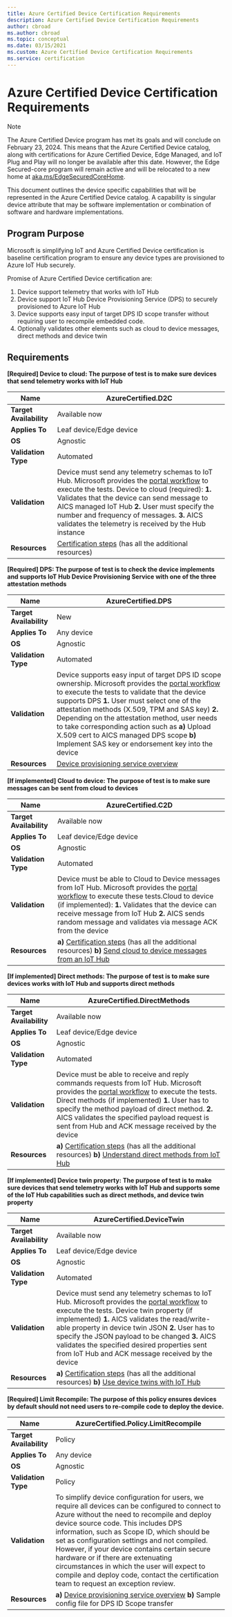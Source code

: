 ```yaml
---
title: Azure Certified Device Certification Requirements
description: Azure Certified Device Certification Requirements
author: cbroad
ms.author: cbroad
ms.topic: conceptual 
ms.date: 03/15/2021
ms.custom: Azure Certified Device Certification Requirements
ms.service: certification
---
```




# Azure Certified Device Certification Requirements 
> [!Note]
> The Azure Certified Device program has met its goals and will conclude on February 23, 2024. This means that the Azure Certified Device catalog, along with certifications for Azure Certified Device, Edge Managed, and IoT Plug and Play will no longer be available after this date. However, the Edge Secured-core program will remain active and will be relocated to a new home at [aka.ms/EdgeSecuredCoreHome](https://aka.ms/EdgeSecuredCoreHome).

This document outlines the device specific capabilities that will be represented in the Azure Certified Device catalog. A capability is singular device attribute that may be software implementation or combination of software and hardware implementations. 

## Program Purpose

Microsoft is simplifying IoT and Azure Certified Device certification is baseline certification program to ensure any device types are provisioned to Azure IoT Hub securely.

Promise of Azure Certified Device certification are:

1. Device support telemetry that works with IoT Hub
2.	Device support IoT Hub Device Provisioning Service (DPS) to securely provisioned to Azure IoT Hub
3.	Device supports easy input of target DPS ID scope transfer without requiring user to recompile embedded code.
4.	Optionally validates other elements such as cloud to device messages, direct methods and device twin 

## Requirements

**[Required] Device to cloud:  The purpose of test is to make sure devices that send telemetry works with IoT Hub**

| **Name**                | AzureCertified.D2C                                               |
| ----------------------- | ------------------------------------------------------------ |
| **Target Availability** | Available now                                                |
| **Applies To**          | Leaf device/Edge device                                      |
| **OS**                  | Agnostic                                                     |
| **Validation Type**     | Automated                                                    |
| **Validation**          | Device must send any telemetry schemas to IoT Hub. Microsoft provides the [portal workflow](https://certify.azure.com/) to execute the tests. Device to cloud (required): **1.** Validates that the device can send message to AICS managed IoT Hub **2.** User must specify the number and frequency of messages. **3.** AICS validates the telemetry is received by the Hub instance |
| **Resources**           | [Certification steps](./overview.md) (has all the additional resources) |

**[Required] DPS:  The purpose of test is to check the device implements and supports IoT Hub Device Provisioning Service with one of the three attestation methods**

| **Name**                | AzureCertified.DPS                                               |
| ----------------------- | ------------------------------------------------------------ |
| **Target Availability** | New                                                          |
| **Applies To**          | Any device                                                   |
| **OS**                  | Agnostic                                                     |
| **Validation Type**     | Automated                                                    |
| **Validation**          | Device supports easy input of target DPS ID scope ownership. Microsoft provides the [portal workflow](https://certify.azure.com) to execute the tests to validate that the device supports DPS **1.** User must select one of the attestation methods (X.509, TPM and SAS key) **2.** Depending on the attestation method, user needs to take corresponding action such as **a)** Upload X.509 cert to AICS managed DPS scope **b)** Implement SAS key or endorsement key into the device |
| **Resources**           | [Device provisioning service overview](../iot-dps/about-iot-dps.md) |

**[If implemented] Cloud to device:  The purpose of test is to make sure messages can be sent from cloud to devices**                                                              

| **Name**                | AzureCertified.C2D                                                  |
| ----------------------- | ------------------------------------------------------------ |
| **Target Availability** | Available now                                            |
| **Applies To**          | Leaf device/Edge device                                                   |
| **OS**                  | Agnostic                                                     |
| **Validation Type**     | Automated                                                    |
| **Validation**          | Device must be able to Cloud to Device messages from IoT Hub. Microsoft provides the [portal workflow](https://certify.azure.com) to execute these tests.Cloud to device (if implemented): **1.** Validates that the device can receive message from IoT Hub **2.** AICS sends random message and validates via message ACK from the device  |
| **Resources**           | **a)** [Certification steps](./overview.md) (has all the additional resources) **b)** [Send cloud to device messages from an IoT Hub](../iot-hub/iot-hub-devguide-messages-c2d.md) |

**[If implemented] Direct methods:  The purpose of test is to make sure devices works with IoT Hub and supports direct methods**

| **Name**                | AzureCertified.DirectMethods                                             |
| ----------------------- | ------------------------------------------------------------ |
| **Target Availability** | Available now                                            |
| **Applies To**          | Leaf device/Edge device                                                   |
| **OS**                  | Agnostic                                                     |
| **Validation Type**     | Automated                                                    |
| **Validation**          | Device must be able to receive and reply commands requests from IoT Hub. Microsoft provides the [portal workflow](https://certify.azure.com) to execute the tests. Direct methods (if implemented) **1.** User has to specify the method payload of direct method. **2.** AICS validates the specified payload request is sent from Hub and ACK message received by the device |
| **Resources**           | **a)** [Certification steps](./overview.md) (has all the additional resources) **b)** [Understand direct methods from IoT Hub](../iot-hub/iot-hub-devguide-direct-methods.md) |

**[If implemented] Device twin property:  The purpose of test is to make sure devices that send telemetry works with IoT Hub and supports some of the IoT Hub capabilities such as direct methods, and device twin property**

| **Name**                                  | AzureCertified.DeviceTwin                                      |
| ----------------------------------------- | ------------------------------------------------------------ |
| **Target Availability**                   | Available now                                            |
| **Applies To**                            | Leaf device/Edge device                                                   |
| **OS**                                    | Agnostic                                                     |
| **Validation Type**                       | Automated                                                       |
| **Validation**                            | Device must send any telemetry schemas to IoT Hub. Microsoft provides the [portal workflow](https://certify.azure.com) to execute the tests. Device twin property (if implemented) **1.** AICS validates the read/write-able property in device twin JSON **2.** User has to specify the JSON payload to be changed **3.** AICS validates the specified desired properties sent from IoT Hub and ACK message received by the device |
| **Resources**                             | **a)** [Certification steps](./overview.md) (has all the additional resources) **b)** [Use device twins with IoT Hub](../iot-hub/iot-hub-devguide-device-twins.md) |

**[Required] Limit Recompile: The purpose of this policy ensures devices by default should not need users to re-compile code to deploy the device.**

| **Name**                                  | AzureCertified.Policy.LimitRecompile                                      |
| ----------------------------------------- | ------------------------------------------------------------ |
| **Target Availability**                   | Policy                                            |
| **Applies To**                            | Any device                                                   |
| **OS**                                    | Agnostic                                                     |
| **Validation Type**                       | Policy                                                       |
| **Validation**                            | To simplify device configuration for users, we require all devices can be configured to connect to Azure without the need to recompile and deploy device source code. This includes DPS information, such as Scope ID, which should be set as configuration settings and not compiled. However, if your device contains certain secure hardware or if there are extenuating circumstances in which the user will expect to compile and deploy code, contact the certification team to request an exception review. |
| **Resources**                             | **a)** [Device provisioning service overview](../iot-dps/about-iot-dps.md)  **b)** Sample config file for DPS ID Scope transfer |
